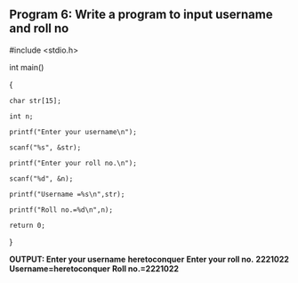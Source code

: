 ## Program 6: Write a program to input username and roll no

#include <stdio.h>

int main()

{

    char str[15];
    
    int n;
    
    printf("Enter your username\n");
    
    scanf("%s", &str);
    
    printf("Enter your roll no.\n");
    
    scanf("%d", &n);
    
    printf("Username =%s\n",str);
    
    printf("Roll no.=%d\n",n);
    
    return 0;
    
}

**OUTPUT: Enter your username**
**heretoconquer**
**Enter your roll no.**
**2221022**
**Username=heretoconquer**
**Roll no.=2221022**
